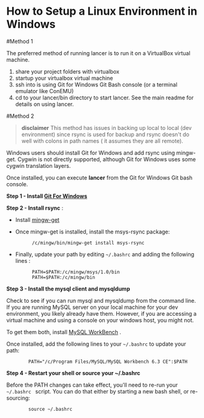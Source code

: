 # How to Setup a Linux Environment in Windows


#Method 1

The preferred method of running lancer is to run it on a VirtualBox virtual machine.

1) share your project folders with virtualbox
2) startup your virtualbox virtual machine
2) ssh into is using Git for Windows Git Bash console (or a terminal emulator like ConEMU)
3) cd to your lancer/bin directory to start lancer. See the main readme for details on using lancer.


#Method 2


>**disclaimer** This method has issues in backing up local to local (dev environment) since rsync is used for backup and rsync doesn't do well with colons in path names ( it assumes they are all remote). 


Windows users should  install Git for Windows and add rsync using mingw-get. Cygwin is not directly supported, although Git for Windows uses some cygwin translation layers.

Once installed,  you can execute **lancer** from the Git for Windows Git bash console.


**Step 1 - Install [Git For Windows](https://git-for-windows.github.io/)**

**Step 2 - Install rsync** :

* Install [mingw-get](https://downloads.sourceforge.net/project/mingw/Installer/mingw-get-setup.exe?r=&ts=1504488387)

* Once mingw-get is installed, install the msys-rsync package:

            /c/mingw/bin/mingw-get install msys-rsync

* Finally, update your path by editing  `~/.bashrc` and adding the following lines :

            PATH=$PATH:/c/mingw/msys/1.0/bin
            PATH=$PATH:/c/mingw/bin

**Step 3 - Install the mysql client and mysqldump**

Check to see if you can run mysql and mysqldump from the command line. If you are running MySQL server on your local machine for your dev environment, you likely already have them. However, if you are accessing a virtual machine and using a console on your windows host, you might not.

To get them both, install [MySQL WorkBench](https://dev.mysql.com/downloads/workbench/) .

Once installed, add the following lines to your `~/.bashrc` to update your path:

            PATH="/c/Program Files/MySQL/MySQL Workbench 6.3 CE":$PATH


**Step 4 - Restart your shell or source your ~/.bashrc**

Before the PATH changes can take effect, you'll need to re-run your `~/.bashrc ` script. You can do that either by starting a new bash shell, or re-sourcing:

            source ~/.bashrc


